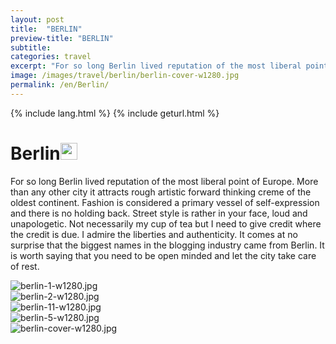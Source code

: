```yaml
---
layout: post
title:  "BERLIN"
preview-title: "BERLIN"
subtitle:
categories: travel
excerpt: "For so long Berlin lived reputation of the most liberal point of Europe. More than any other city it attracts rough artistic" 
image: /images/travel/berlin/berlin-cover-w1280.jpg
permalink: /en/Berlin/
---
```

{% include lang.html %}
{% include geturl.html %}
<div class="dark-grey-bg">
    <div class="container">
        <div class="row">
            <div class="col section ft-white ft-300">
                <h1 class="white-color">Berlin<img class="space" src="{{ '/assets/images/aquarius.png' | prepend: SourceUrl }}" width="27"></h1>
                <p class="white-color ft-300">For so long Berlin lived reputation of the most liberal point of Europe. More than any other city it attracts rough artistic forward thinking creme of the oldest continent. Fashion is considered a primary vessel of self-expression and there is no holding back. Street style is rather in your face, loud and unapologetic. Not necessarily my cup of tea but I need to give credit where the credit is due. I admire the liberties and authenticity. It comes at no surprise that the biggest names in the blogging industry came from Berlin. It is worth saying that you need to be open minded and let the city take care of rest.</p>
            </div>
        </div>
    </div>
    <div class="post-gallery">
        <div class="container">
            <div class="row">
                <div class="col">
                    <img src="{{ '/images/travel/berlin/berlin-1-w1280.jpg' | prepend: SourceUrl }}" alt="berlin-1-w1280.jpg">
                </div>
            </div>
            <div class="row">
                <div class="col-md-6">
                    <img src="{{ '/images/travel/berlin/berlin-2-w1280.jpg' | prepend: SourceUrl }}" alt="berlin-2-w1280.jpg">
                </div>
                <div class="col-md-6">
                    <img src="{{ '/images/travel/berlin/berlin-11-w1280.jpg' | prepend: SourceUrl }}" alt="berlin-11-w1280.jpg">
                </div>
            </div>
            <div class="row">
                <div class="col-md-6">
                    <img src="{{ '/images/travel/berlin/berlin-5-w1280.jpg' | prepend: SourceUrl }}" alt="berlin-5-w1280.jpg">
                </div>
                <div class="col-md-6">
                    <img src="{{ '/images/travel/berlin/berlin-cover-w1280.jpg' | prepend: SourceUrl }}" alt="berlin-cover-w1280.jpg">
                </div>
            </div>
        </div>
    </div>
</div>
